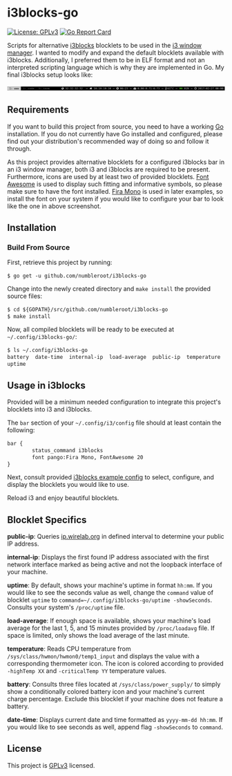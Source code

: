 # i3blocks-go

[![License: GPLv3](https://img.shields.io/badge/license-GPL%20v3-blue.svg)](https://github.com/numbleroot/i3blocks-go/blob/master/LICENSE) [![Go Report Card](https://goreportcard.com/badge/github.com/numbleroot/i3blocks-go)](https://goreportcard.com/report/github.com/numbleroot/i3blocks-go)

Scripts for alternative [i3blocks](https://github.com/vivien/i3blocks) blocklets to be used in the [i3 window manager](https://i3wm.org/). I wanted to modify and expand the default blocklets available with i3blocks. Additionally, I preferred them to be in ELF format and not an interpreted scripting language which is why they are implemented in Go. My final i3blocks setup looks like:

![Screenshot of numbleroot's i3blocks configuration using i3blocks-go](screenshot.png)


## Requirements

If you want to build this project from source, you need to have a working [Go](https://golang.org/) installation. If you do not currently have Go installed and configured, please find out your distribution's recommended way of doing so and follow it through.

As this project provides alternative blocklets for a configured i3blocks bar in an i3 window manager, both i3 and i3blocks are required to be present. Furthermore, icons are used by at least two of provided blocklets. [Font Awesome](http://fontawesome.io/) is used to display such fitting and informative symbols, so please make sure to have the font installed. [Fira Mono](https://mozilla.github.io/Fira/) is used in later examples, so install the font on your system if you would like to configure your bar to look like the one in above screenshot.


## Installation

### Build From Source

First, retrieve this project by running:
```
$ go get -u github.com/numbleroot/i3blocks-go
```

Change into the newly created directory and `make install` the provided source files:
```
$ cd ${GOPATH}/src/github.com/numbleroot/i3blocks-go
$ make install
```

Now, all compiled blocklets will be ready to be executed at `~/.config/i3blocks-go/`:
```
$ ls ~/.config/i3blocks-go
battery  date-time  internal-ip  load-average  public-ip  temperature  uptime
```


## Usage in i3blocks

Provided will be a minimum needed configuration to integrate this project's blocklets into i3 and i3blocks.

The `bar` section of your `~/.config/i3/config` file should at least contain the following:
```
bar {
        status_command i3blocks
        font pango:Fira Mono, FontAwesome 20
}
```

Next, consult provided [i3blocks example config](https://github.com/numbleroot/i3blocks-go/blob/master/example-i3blocks.conf) to select, configure, and display the blocklets you would like to use.

Reload i3 and enjoy beautiful blocklets.


## Blocklet Specifics

**public-ip**: Queries [ip.wirelab.org](https://ip.wirelab.org/) in defined interval to determine your public IP address.

**internal-ip**: Displays the first found IP address associated with the first network interface marked as being active and not the loopback interface of your machine.

**uptime**: By default, shows your machine's uptime in format `hh:mm`. If you would like to see the seconds value as well, change the `command` value of blocklet `uptime` to `command=~/.config/i3blocks-go/uptime -showSeconds`. Consults your system's `/proc/uptime` file.

**load-average**: If enough space is available, shows your machine's load average for the last 1, 5, and 15 minutes provided by `/proc/loadavg` file. If space is limited, only shows the load average of the last minute.

**temperature**: Reads CPU temperature from `/sys/class/hwmon/hwmon0/temp1_input` and displays the value with a corresponding thermometer icon. The icon is colored according to provided `-highTemp XX` and `-criticalTemp YY` temperature values.

**battery**: Consults three files located at `/sys/class/power_supply/` to simply show a conditionally colored battery icon and your machine's current charge percentage. Exclude this blocklet if your machine does not feature a battery.

**date-time**: Displays current date and time formatted as `yyyy-mm-dd hh:mm`. If you would like to see seconds as well, append flag `-showSeconds` to `command`.


## License

This project is [GPLv3](https://github.com/numbleroot/i3blocks-go/blob/master/LICENSE) licensed.